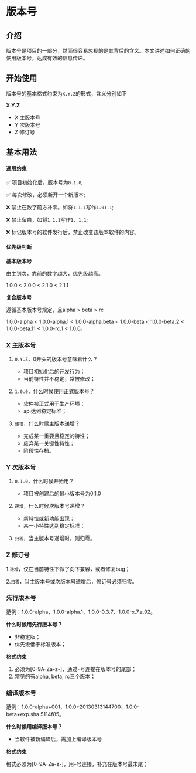 # 版本号

## 介绍

版本号是项目的一部分，然而很容易忽视的是其背后的含义。本文讲述如何正确的使用版本号，达成有效的信息传递。

## 开始使用

版本号的基本格式约束为`X.Y.Z`的形式，含义分别如下

**X.Y.Z**
- X 主版本号
- Y 次版本号
- Z 修订号

## 基本用法

#### 通用约束

✅ 项目初始化后，版本号为`0.1.0`;

✅ 每次修改，必须新开一个新版本;

❌ 禁止在数字前方补零。如将`1.1.1`写作`1.01.1`;

❌ 禁止留白，如将`1.1.1`写作`1. 1.1`;

❌ 标记版本号的软件发行后，禁止改变该版本软件的内容。

#### 优先级判断
  
**基本版本号**

由主到次，靠前的数字越大，优先级越高。

1.0.0 < 2.0.0 < 2.1.0 < 2.1.1

**复合版本号**

遵循基本版本号规定，且alpha > beta > rc

1.0.0-alpha < 1.0.0-alpha.1 < 1.0.0-alpha.beta < 1.0.0-beta < 1.0.0-beta.2 < 1.0.0-beta.11 < 1.0.0-rc.1 < 1.0.0。


### X 主版本号


1. `0.Y.Z`，0开头的版本号意味着什么？
   - 项目初始化后的开发行为；
   - 当前特性并不稳定，常被修改；

2. `1.0.0`，什么时候使用正式版本号？
   - 软件被正式用于生产环境；
   - api达到稳定标准；

3. `递增`，什么时候主版本递增？
   - 完成某一重要且稳定的特性；
   - 废弃某一关键性特性；
   - 阶段性存档。

### Y 次版本号

1. `0.1.0`，什么时候开始用？
   - 项目被创建后的最小版本号为0.1.0

2. `递增`，什么时候次版本号递增？
   - 新特性或新功能出现；
   - 某一小特性达到稳定标准；

3. `归零`，当主版本号递增时，则归零。

### Z 修订号

1.`递增`，仅在当前特性下做了向下兼容，或者修复bug；
  
2.`归零`，当主版本号或次版本号递增后，修订号必须归零。

### 先行版本号

范例：1.0.0-alpha、1.0.0-alpha.1、1.0.0-0.3.7、1.0.0-x.7.z.92。

**什么时候用先行版本号？**

- 非稳定版；
- 优先级低于标准版本； 

**格式约束**

1. 必须为[0-9A-Za-z-]，通过`-`号连接在版本号的尾部；
2. 常见的有alpha, beta, rc三个版本；

### 编译版本号

范例：1.0.0-alpha+001、1.0.0+20130313144700、1.0.0-beta+exp.sha.5114f85。

**什么时候用编译版本号？**

- 当软件被新编译后，需加上编译版本号

**格式约束**

格式必须为[0-9A-Za-z-]，用`+`号连接，补充在版本号最末尾；
